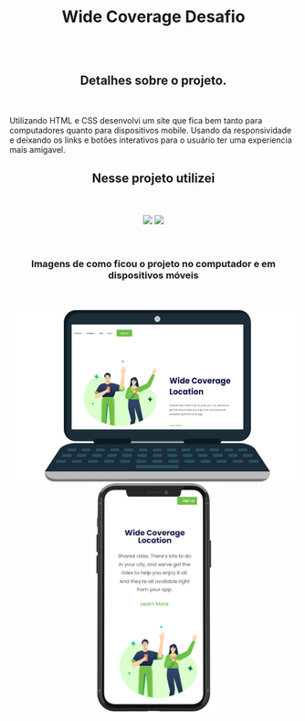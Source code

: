 <h1 align = "center">Wide Coverage Desafio</h1>
<br>
<br>

<h2 align = "center">Detalhes sobre o projeto.</h2>
<br>

<p>Utilizando HTML e CSS desenvolvi um site que fica bem tanto para computadores quanto para dispositivos mobile. Usando da responsividade e deixando os links e botões interativos para o usuário ter uma experiencia mais amigavel.</p>

<h2 align = "center">Nesse projeto utilizei</h2>
<br>
<br>

<div align = "center">
<img src = "https://img.shields.io/badge/HTML5-E34F26?style=for-the-badge&logo=html5&logoColor=white"  width = 80px/>
<img src = "https://img.shields.io/badge/CSS3-1572B6?style=for-the-badge&logo=css3&logoColor=white" width = 55px/>
<div>
<br>
<br>

<h3 align = "center">Imagens de como ficou o projeto no computador e em dispositivos móveis</h3>
  <br>
  <br>
  
  <div align ="center">
  <img src = "https://github.com/mateusrodrigues15/Wide-Coverage-challenge/blob/master/Wide-Coverage-PC.png?raw=true" height = 300px alt = "img-for-pc"/>
  <img src = "https://github.com/mateusrodrigues15/Wide-Coverage-challenge/blob/master/Wide-Coverage-Mobile.png?raw=true" height = 400px alt = "img-for-mob"/>
  </div>
